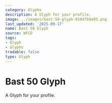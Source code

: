 ```yaml
---
category: Glyphs
description: A Glyph for your profile.
image: ../images/bast-50-glyph-01047b0a93.png
last_updated: '2025-09-17'
name: Bast 50 Glyph
source: WFCD
tags:
- Glyph
- Glyphs
tradable: false
type: Glyph
---
```


# Bast 50 Glyph

A Glyph for your profile.

